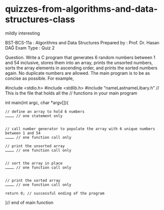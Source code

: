 # quizzes-from-algorithms-and-data-structures-class
mildly interesting



BST-BCS-11a	: Algorithms and Data Structures
Prepared by	: Prof. Dr. Hasan DAĞ
Exam Type		: Quiz 2 		 

Question. Write a C program that generates 6 random numbers between 1 and 54 inclusive, stores them into an array, prints the unsorted numbers, sorts the array elements in ascending order, and prints the sorted numbers again. No duplicate numbers are allowed. The main program is to be as concise as possible. For example,

#include <stdio.h>
#include <stdlib.h>
#include “nameLastnameLibary.h”  // This is the file that holds all the 
 // functions in your main program

int main(int argc, char *argv[]){

	// define an array to hold 6 numbers
	………… // one statement only


	// call number generator to populate the array with 6 unique numbers between 1 and 54
	………… // one function call only

	// print the unsorted array
	………… // one function call only


	// sort the array in place
	………… // one function call only


	// print the sorted array
	………… // one function call only

	return 0; // successful ending of the program


}// end of main function
